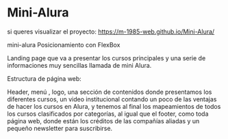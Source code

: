 # Mini-Alura
si queres visualizar el proyecto:
https://m-1985-web.github.io/Mini-Alura/


mini-alura
Posicionamiento con FlexBox

Landing page que va a presentar los cursos principales y una serie de informaciones muy sencillas llamada de mini Alura.

Estructura de página web: 

Header, menú , logo, una sección de contenidos donde presentamos los diferentes cursos, 
un video institucional contando un poco de las ventajas de hacer los cursos en Alura, 
y tenemos al final los mapeamientos de todos los cursos clasificados por categorías, 
al igual que el footer, como toda página web, donde están los créditos de las compañías aliadas y un pequeño newsletter para suscribirse.
